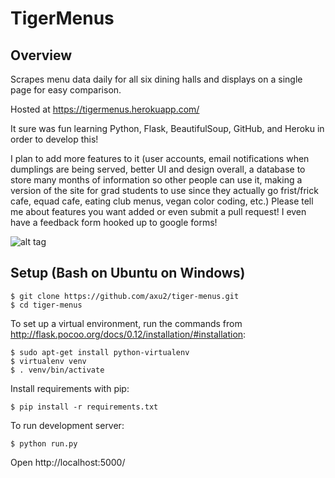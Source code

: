 # TigerMenus
## Overview
Scrapes menu data daily for all six dining halls and displays on a single page for easy comparison.

Hosted at https://tigermenus.herokuapp.com/

It sure was fun learning Python, Flask, BeautifulSoup, GitHub, and Heroku in order to develop this!

I plan to add more features to it (user accounts, email notifications when dumplings are being served, better UI and design overall, a database to store many months of information so other people can use it, making a version of the site for grad students to use since they actually go frist/frick cafe, equad cafe, eating club menus, vegan color coding, etc.) Please tell me about features you want added or even submit a pull request! I even have a feedback form hooked up to google forms!

![alt tag](https://raw.githubusercontent.com/axu2/tiger_menus/master/app/static/screenshot.png)

## Setup (Bash on Ubuntu on Windows)
```
$ git clone https://github.com/axu2/tiger-menus.git
$ cd tiger-menus
```
To set up a virtual environment, run the commands from http://flask.pocoo.org/docs/0.12/installation/#installation:
```
$ sudo apt-get install python-virtualenv
$ virtualenv venv
$ . venv/bin/activate
```
Install requirements with pip:
```
$ pip install -r requirements.txt
```
To run development server:
```
$ python run.py
```
Open http://localhost:5000/
